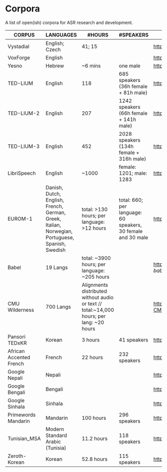 # Corpora
A list of open(ish) corpora for ASR research and development.

| CORPUS  	| LANGUAGES | #HOURS  | #SPEAKERS |   URL	| Licensing |
|---	|---	|---  |---	|---	| --- |
|Vystadial	| English; Czech |  41; 15  |       | <http://www.openslr.org/6/> | CC BY-SA 3.0 US|
|VoxForge	| English |    |       | <http://www.voxforge.org/home/downloads> | GPL-3|
| Yesno     |Hebrew          | ~6 mins  | one male    | <http://www.openslr.org/1/> | CC-0 |
|TED-LIUM   |English         | 118      | 685 speakers (36h female + 81h male)|<http://www.openslr.org/7/>| CC BY-NC-ND 3.0 |
|TED-LIUM-2   |English         | 207      | 1242 speakers (66h female + 141h male)|<http://www.openslr.org/19/>| CC BY-NC-ND 3.0 |
|TED-LIUM-3   |English         | 452      | 2028 speakers (134h female + 316h male) |<http://www.openslr.org/51/>|  CC BY-NC-ND 3.0  |
|LibriSpeech   |English         | ~1000      | female: 1201; male: 1283   |<http://www.openslr.org/12/>|  CC BY 4.0  |
|EUROM-1   | Danish, Dutch, English, French, German, Greek, Italian, Norwegian, Portuguese, Spanish, Swedish         | total: >130 hours; per language: >12 hours      | total: 660; per language: 60 speakers, 30 female and 30 male | <https://www.phon.ucl.ac.uk/shop/eurom1.php> | "The data may be used for research purposes, but it may not be resold in any form." |
|Babel   |  19 Langs | total: ~3900 hours; per language: ~205 hours  | | <https://catalog.ldc.upenn.edu/search>, enter *babel* under *Publication Name:* | LDC Licensing <https://www.ldc.upenn.edu/data-management/using/licensing>|
|CMU Wilderness | 700 Langs | Alignments distributed without audio or text // total:~14,000 hours; per lang: ~20 hours| |<https://github.com/festvox/datasets-CMU_Wilderness>| Questionable Legality: <https://live.bible.is/terms>|
|Pansori TEDxKR | Korean| 3 hours| 41 speakers |<http://www.openslr.org/58/>| CC BY-NC-ND 4.0|
|African Accented French | French| 22 hours | 232 speakers | <http://www.openslr.org/57/> | Apache 2.0|
| Google Nepali | Nepali| | | <http://www.openslr.org/54/> | CC BY-SA 4.0  |
| Google Bengali | Bengali| | | <http://www.openslr.org/53/> | CC BY-SA 4.0  |
| Google Sinhala |Sinhala | | | <http://www.openslr.org/52/> | CC BY-SA 4.0  |
| Primewords Mandarin| Mandarin | 100 hours | 296 speakers | <http://www.openslr.org/47/> | CC BY-NC-ND 4.0 |
| Tunisian_MSA | Modern Standard Arabic (Tunisia) | 11.2 hours  | 118 speakers | <http://www.openslr.org/46/> | Apache 2.0  |
| Zeroth-Korean | Korean | 52.8 hours  | 115 speakers | <http://www.openslr.org/40/> | CC BY 4.0 |